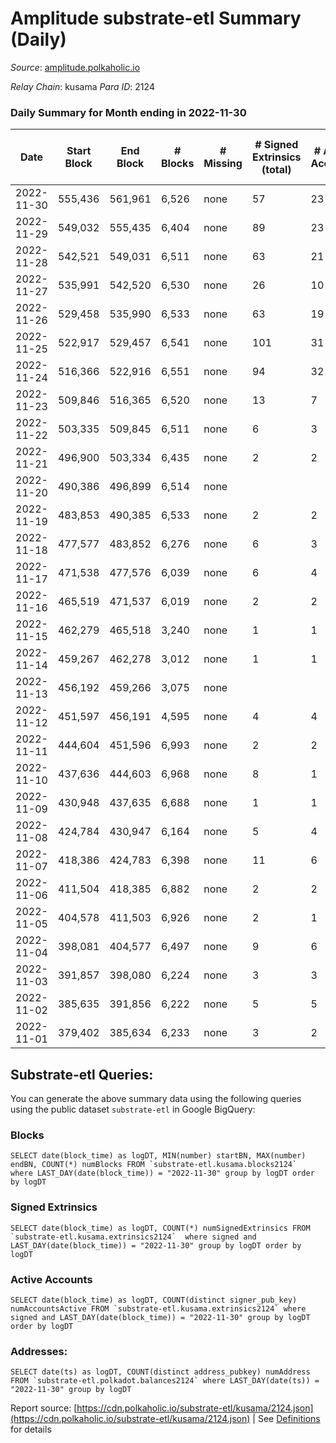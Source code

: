 # Amplitude substrate-etl Summary (Daily)

_Source_: [amplitude.polkaholic.io](https://amplitude.polkaholic.io)

*Relay Chain*: kusama
*Para ID*: 2124



### Daily Summary for Month ending in 2022-11-30


| Date | Start Block | End Block | # Blocks | # Missing | # Signed Extrinsics (total) | # Active Accounts | # Addresses with Balances | # Events | # Transfers | # XCM Transfers In | # XCM Transfers Out |
| ---- | ----------- | --------- | -------- | --------- | --------------------------- | ----------------- | ------------------------- | -------- | ----------- | ------------------ | ------------------- |
| 2022-11-30 | 555,436 | 561,961 | 6,526 | none  | 57 | 23 | 709 | 13,416 |   |   |   |
| 2022-11-29 | 549,032 | 555,435 | 6,404 | none  | 89 | 23 |  | 13,373 |   |   |   |
| 2022-11-28 | 542,521 | 549,031 | 6,511 | none  | 63 | 21 |  | 13,422 |   |   |   |
| 2022-11-27 | 535,991 | 542,520 | 6,530 | none  | 26 | 10 |  | 13,231 |   |   |   |
| 2022-11-26 | 529,458 | 535,990 | 6,533 | none  | 63 | 19 |  | 13,442 |   |   |   |
| 2022-11-25 | 522,917 | 529,457 | 6,541 | none  | 101 | 31 |  | 13,792 | 21  |   |   |
| 2022-11-24 | 516,366 | 522,916 | 6,551 | none  | 94 | 32 |  | 13,682 |   |   |   |
| 2022-11-23 | 509,846 | 516,365 | 6,520 | none  | 13 | 7 |  | 13,140 |   |   |   |
| 2022-11-22 | 503,335 | 509,845 | 6,511 | none  | 6 | 3 |  | 13,083 |   |   |   |
| 2022-11-21 | 496,900 | 503,334 | 6,435 | none  | 2 | 2 |  | 12,901 |   |   |   |
| 2022-11-20 | 490,386 | 496,899 | 6,514 | none  |  |  |  | 13,050 |   |   |   |
| 2022-11-19 | 483,853 | 490,385 | 6,533 | none  | 2 | 2 |  | 13,100 |   |   |   |
| 2022-11-18 | 477,577 | 483,852 | 6,276 | none  | 6 | 3 |  | 12,606 |   |   |   |
| 2022-11-17 | 471,538 | 477,576 | 6,039 | none  | 6 | 4 |  | 12,130 |   |   |   |
| 2022-11-16 | 465,519 | 471,537 | 6,019 | none  | 2 | 2 |  | 12,069 |   |   |   |
| 2022-11-15 | 462,279 | 465,518 | 3,240 | none  | 1 | 1 |  | 6,496 |   |   |   |
| 2022-11-14 | 459,267 | 462,278 | 3,012 | none  | 1 | 1 |  | 6,040 |   |   |   |
| 2022-11-13 | 456,192 | 459,266 | 3,075 | none  |  |  |  | 6,160 |   |   |   |
| 2022-11-12 | 451,597 | 456,191 | 4,595 | none  | 4 | 4 |  | 9,233 |   |   |   |
| 2022-11-11 | 444,604 | 451,596 | 6,993 | none  | 2 | 2 |  | 14,024 |   |   |   |
| 2022-11-10 | 437,636 | 444,603 | 6,968 | none  | 8 | 1 |  | 14,001 |   |   |   |
| 2022-11-09 | 430,948 | 437,635 | 6,688 | none  | 1 | 1 |  | 13,404 |   |   |   |
| 2022-11-08 | 424,784 | 430,947 | 6,164 | none  | 5 | 4 |  | 12,380 |   |   |   |
| 2022-11-07 | 418,386 | 424,783 | 6,398 | none  | 11 | 6 |  | 12,884 |   |   |   |
| 2022-11-06 | 411,504 | 418,385 | 6,882 | none  | 2 | 2 |  | 13,799 |   |   |   |
| 2022-11-05 | 404,578 | 411,503 | 6,926 | none  | 2 | 1 |  | 13,887 |   |   |   |
| 2022-11-04 | 398,081 | 404,577 | 6,497 | none  | 9 | 6 |  | 13,170 | 24  |   |   |
| 2022-11-03 | 391,857 | 398,080 | 6,224 | none  | 3 | 3 |  | 12,486 |   |   |   |
| 2022-11-02 | 385,635 | 391,856 | 6,222 | none  | 5 | 5 |  | 12,519 |   | 1  |   |
| 2022-11-01 | 379,402 | 385,634 | 6,233 | none  | 3 | 2 |  | 12,504 |   |   |   |

## Substrate-etl Queries:
You can generate the above summary data using the following queries using the public dataset `substrate-etl` in Google BigQuery:


### Blocks
```
SELECT date(block_time) as logDT, MIN(number) startBN, MAX(number) endBN, COUNT(*) numBlocks FROM `substrate-etl.kusama.blocks2124`  where LAST_DAY(date(block_time)) = "2022-11-30" group by logDT order by logDT
```


### Signed Extrinsics
```
SELECT date(block_time) as logDT, COUNT(*) numSignedExtrinsics FROM `substrate-etl.kusama.extrinsics2124`  where signed and LAST_DAY(date(block_time)) = "2022-11-30" group by logDT order by logDT
```


### Active Accounts
```
SELECT date(block_time) as logDT, COUNT(distinct signer_pub_key) numAccountsActive FROM `substrate-etl.kusama.extrinsics2124` where signed and LAST_DAY(date(block_time)) = "2022-11-30" group by logDT order by logDT
```


### Addresses:
```
SELECT date(ts) as logDT, COUNT(distinct address_pubkey) numAddress FROM `substrate-etl.polkadot.balances2124` where LAST_DAY(date(ts)) = "2022-11-30" group by logDT
```



Report source: [https://cdn.polkaholic.io/substrate-etl/kusama/2124.json](https://cdn.polkaholic.io/substrate-etl/kusama/2124.json) | See [Definitions](/DEFINITIONS.md) for details
